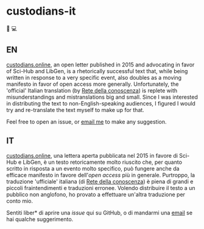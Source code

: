 # custodians-it

📖 💻

## EN

[custodians.online](http://custodians.online), an open letter published in 2015 and advocating in favor of Sci-Hub and LibGen, is a rhetorically successful text that, while being written in response to a very specific event, also doubles as a moving manifesto in favor of open access more generally. Unfortunately, the 'official' Italian translation (by [Rete della conoscenza](http://www.retedellaconoscenza.it/blog/2015/12/01/in-solidarieta-con-library-genesis-e-sci-hub-per-i-saperi-liberi/)) is replete with misunderstandings and mistranslations big and small. Since I was interested in distributing the text to non-English-speaking audiences, I figured I would try and re-translate the text myself to make up for that.

Feel free to open an issue, or [email me](mailto:mxmxyzgxyzt@gmail.com) to make any suggestion.

## IT

[custodians.online](http://custodians.online), una lettera aperta pubblicata nel 2015 in favore di Sci-Hub e LibGen, è un testo retoricamente molto riuscito che, per quanto scritto in risposta a un evento molto specifico, può fungere anche da efficace manifesto in favore dell'*open access* più in generale. Purtroppo, la traduzione 'ufficiale' italiana (di [Rete della conoscenza](http://www.retedellaconoscenza.it/blog/2015/12/01/in-solidarieta-con-library-genesis-e-sci-hub-per-i-saperi-liberi/)) è piena di grandi e piccoli fraintendimenti e traduzioni erronee. Volendo distribuire il testo a un pubblico non anglofono, ho provato a effettuare un'altra traduzione per conto mio.

Sentiti liber\* di aprire una *issue* qui su GitHub, o di mandarmi una [email](mailto:mxmxyzgxyzt@gmail.com) se hai qualche suggerimento.
